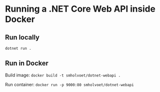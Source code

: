 # Running a .NET Core Web API inside Docker

## Run locally

`dotnet run .`

## Run in Docker

Build image:
`docker build -t smholvoet/dotnet-webapi .`

Run container:
`docker run -p 9000:80 smholvoet/dotnet-webapi`
